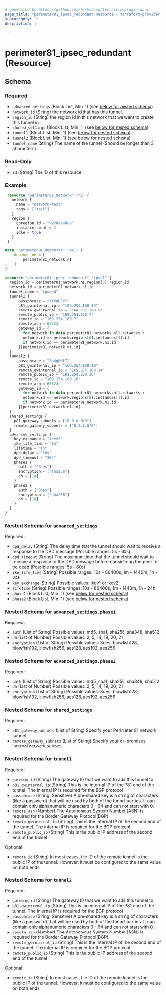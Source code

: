 ```yaml
---
# generated by https://github.com/hashicorp/terraform-plugin-docs
page_title: "perimeter81_ipsec_redundant Resource - terraform-provider-perimeter81"
subcategory: ""
description: |-
  
---
```


# perimeter81_ipsec_redundant (Resource)

<!-- schema generated by tfplugindocs -->
## Schema

### Required

- `advanced_settings` (Block List, Min: 1) (see [below for nested schema](#nestedblock--advanced_settings))
- `network_id` (String) the network id that has this tunnel.
- `region_id` (String) the region id in this network that we want to create this tunnel in
- `shared_settings` (Block List, Min: 1) (see [below for nested schema](#nestedblock--shared_settings))
- `tunnel1` (Block List, Min: 1) (see [below for nested schema](#nestedblock--tunnel1))
- `tunnel2` (Block List, Min: 1) (see [below for nested schema](#nestedblock--tunnel2))
- `tunnel_name` (String) The name of the tunnel (Should be longer than 3 characters)

### Read-Only

- `id` (String) The ID of this resource.

### Example

```terraform
 resource "perimeter81_network" "n1" {
   network {
     name = "network-test"
     tags = ["test"]
   }
   region {
     cpregion_id = "v2cRwzGRua"
     instance_count = 2
     idle = true
   }
 }

data "perimeter81_networks" "all" {
    depends_on = [
        perimeter81_network.n1
    ]
}

resource "perimeter81_ipsec_redundant" "ipsr1" {
  region_id = perimeter81_network.n1.region[0].region_id
  network_id = perimeter81_network.n1.id
  tunnel_name = "ipseed"
  tunnel1 {
      passphrase = "aXvgHEYt"
      p81_gwinternal_ip = "169.254.100.19"
      remote_gwinternal_ip = "169.254.100.5"
      remote_public_ip = "169.254.100.7"
      remote_id = "169.254.100.7"
      remote_asn = 65323
      gateway_id = {
        for network in data.perimeter81_networks.all.networks :
        network.id => network.regions[0].instances[0].id
        if network.id == perimeter81_network.n1.id
      }[perimeter81_network.n1.id]
  }
  tunnel2 {
      passphrase = "Sg4gKHtT"
      p81_gwinternal_ip = "169.254.100.10"
      remote_gwinternal_ip = "169.254.100.14"
      remote_public_ip = "169.254.100.16"
      remote_id = "169.254.100.16"
      remote_asn = 65324
      gateway_id = {
        for network in data.perimeter81_networks.all.networks :
        network.id => network.regions[0].instances[1].id
        if network.id == perimeter81_network.n1.id
      }[perimeter81_network.n1.id]
  }
  shared_settings {
    p81_gateway_subnets = ["0.0.0.0/0"]
    remote_gateway_subnets = ["0.0.0.0/0"]
  }
  advanced_settings {
    key_exchange = "ikev2"
    ike_life_time = "8h"
    lifetime = "1h"
    dpd_delay = "10s"
    dpd_timeout = "30s"
    phase1 {
      auth = ["3des"]
      encryption = ["sha256"]
      dh = [14]
    }
    phase2 {
      auth = ["3des"]
      encryption = ["sha256"]
      dh = [14]
    }
  }
}
```

<a id="nestedblock--advanced_settings"></a>
### Nested Schema for `advanced_settings`

Required:

- `dpd_delay` (String) The delay time that the tunnel should wait to receive a response to the DPD message (Possible ranges: 5s - 60s)
- `dpd_timeout` (String) The maximum time that the tunnel should wait to receive a response to the DPD message before considering the peer to be dead (Possible ranges: 5s - 60s)
- `ike_life_time` (String) Possible ranges: 10s - 86400s, 1m - 1440m, 1h - 24h
- `key_exchange` (String) Possible values: ikev1 or ikev2
- `lifetime` (String) Possible ranges: 10s - 86400s, 1m - 1440m, 1h - 24h
- `phase1` (Block List, Min: 1) (see [below for nested schema](#nestedblock--advanced_settings--phase1))
- `phase2` (Block List, Min: 1) (see [below for nested schema](#nestedblock--advanced_settings--phase2))

<a id="nestedblock--advanced_settings--phase1"></a>
### Nested Schema for `advanced_settings.phase1`

Required:

- `auth` (List of String) Possible values: md5, sha1, sha256, sha348, sha512
- `dh` (List of Number) Possible values: 2, 5, 14, 19, 20, 21
- `encryption` (List of String) Possible values: 3des, blowfish128, blowfish192, blowfish256, aes128, aes192, aes256

<a id="nestedblock--advanced_settings--phase2"></a>
### Nested Schema for `advanced_settings.phase2`

Required:

- `auth` (List of String) Possible values: md5, sha1, sha256, sha348, sha512
- `dh` (List of Number) Possible values: 2, 5, 14, 19, 20, 21
- `encryption` (List of String) Possible values: 3des, blowfish128, blowfish192, blowfish256, aes128, aes192, aes256

<a id="nestedblock--shared_settings"></a>
### Nested Schema for `shared_settings`

Required:

- `p81_gateway_subnets` (List of String) Specify your Perimeter 81 network subnet
- `remote_gateway_subnets` (List of String) Specify your on-premises internal network subnet.

<a id="nestedblock--tunnel1"></a>
### Nested Schema for `tunnel1`

Required:

- `gateway_id` (String) The gateway ID that we want to add this tunnel to
- `p81_gwinternal_ip` (String) This is the internal IP of the P81 end of the tunnel. The internal IP is required for the BGP protocol
- `passphrase` (String, Sensitive) A pre-shared key is a string of characters (like a password) that will be used by both of the tunnel parties. It can contain only alphanumeric characters 0 - 64 and can not start with 0.
- `remote_asn` (Number) The Autonomous System Number (ASN) is required for the Border Gateway Protocol(BGP)
- `remote_gwinternal_ip` (String) This is the internal IP of the second end of the tunnel. The internal IP is required for the BGP protocol
- `remote_public_ip` (String) This is the public IP address of the second end of the tunnel

Optional:

- `remote_id` (String) In most cases, the ID of the remote tunnel is the public IP of the tunnel. However, it must be configured to the same value on both ends

<a id="nestedblock--tunnel2"></a>
### Nested Schema for `tunnel2`

Required:

- `gateway_id` (String) The gateway ID that we want to add this tunnel to
- `p81_gwinternal_ip` (String) This is the internal IP of the P81 end of the tunnel. The internal IP is required for the BGP protocol
- `passphrase` (String, Sensitive) A pre-shared key is a string of characters (like a password) that will be used by both of the tunnel parties. It can contain only alphanumeric characters 0 - 64 and can not start with 0.
- `remote_asn` (Number) The Autonomous System Number (ASN) is required for the Border Gateway Protocol(BGP)
- `remote_gwinternal_ip` (String) This is the internal IP of the second end of the tunnel. The internal IP is required for the BGP protocol
- `remote_public_ip` (String) This is the public IP address of the second end of the tunnel

Optional:

- `remote_id` (String) In most cases, the ID of the remote tunnel is the public IP of the tunnel. However, it must be configured to the same value on both ends
